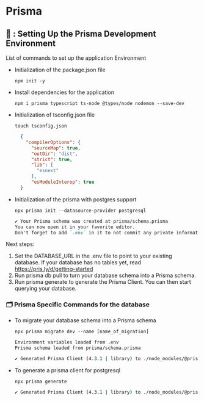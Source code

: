 # Prisma

## 🦄 : Setting Up the Prisma Development Environment

List of commands to set up the application Environment

- Initialization of the package.json file

  `npm init -y`

- Install dependencies for the application

  `npm i prisma typescript ts-node @types/node nodemon --save-dev`

- Initialization of tsconfig.json file

  `touch tsconfig.json`

  ```json
    {
      "compilerOptions": {
        "sourceMap": true,
        "outDir": "dist",
        "strict": true,
        "lib": [
          "esnext"
        ],
        "esModuleInterop": true
    }
  ```

- Initialization of the prisma with postgres support

  `npx prisma init --datasource-provider postgresql`

  ```md
  ✔ Your Prisma schema was created at prisma/schema.prisma
  You can now open it in your favorite editor.
  Don't forget to add `.env` in it to not commit any private information.
  ```

Next steps:

1. Set the DATABASE_URL in the .env file to point to your existing database. If your database has no tables yet, read <https://pris.ly/d/getting-started>
2. Run prisma db pull to turn your database schema into a Prisma schema.
3. Run prisma generate to generate the Prisma Client. You can then start querying your database.

### 🗂 Prisma Specific Commands for the database

- To migrate your database schema into a Prisma schema

  `npx prisma migrate dev --name [name_of_migration]`

  ```md
  Environment variables loaded from .env
  Prisma schema loaded from prisma/schema.prisma
  ```

  ```bash
  ✔ Generated Prisma Client (4.3.1 | library) to ./node_modules/@prisma/client in 142ms
  ```

- To generate a prisma client for postgresql

  `npx prisma generate`

  ```bash
  ✔ Generated Prisma Client (4.3.1 | library) to ./node_modules/@prisma/client in 118ms
  ```
